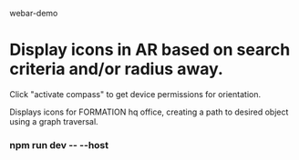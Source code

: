 webar-demo

# Display icons in AR based on search criteria and/or radius away.

Click "activate compass" to get device permissions for orientation.

Displays icons for FORMATION hq office, creating a path to desired object using a graph traversal.

### npm run dev -- --host 

